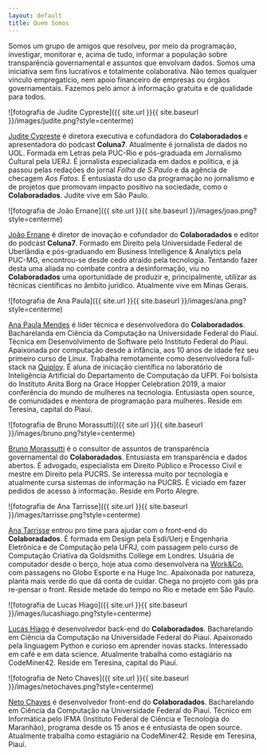 ```yaml
---
layout: default
title: Quem Somos
---
```


Somos um grupo de amigos que resolveu, por meio da programação, investigar, monitorar e, acima de tudo, informar a população sobre transparência governamental e assuntos que envolvam dados. Somos uma iniciativa sem fins lucrativos e totalmente colaborativa. Não temos qualquer vínculo empregatício, nem apoio financeiro de empresas ou órgãos governamentais. Fazemos pelo amor à informação gratuita e de qualidade para todos.

![fotografia de Judite Cypreste]({{ site.url }}{{ site.baseurl }}/images/judite.png?style=centerme)

[Judite Cypreste](https://judite.dev/) é diretora executiva e cofundadora do **Colaboradados** e apresentadora do podcast **Coluna7**. Atualmente é jornalista de dados no UOL. Formada em Letras pela PUC-Rio e pós-graduada em Jornalismo Cultural pela UERJ. É jornalista especializada em dados e política, e já passou pelas redações do jornal *Folha de S.Paulo* e da agência de checagem *Aos Fatos*. É entusiasta do uso da programação no jornalismo e de projetos que promovam impacto positivo na sociedade, como o **Colaboradados**. Judite vive em São Paulo.

![fotografia de João Ernane]({{ site.url }}{{ site.baseurl }}/images/joao.png?style=centerme)

[João Ernane](https://twitter.com/o_jovemadulto) é diretor de inovação e cofundador do **Colaboradados** e editor do podcast **Coluna7**. Formado em Direito pela Universidade Federal de Uberlândia e pós-graduando em Business Intelligence & Analytics pela PUC-MG, encontrou-se desde cedo atraído pela tecnologia. Tentando fazer desta uma aliada no combate contra a desinformação, viu no **Colaboradados** uma oportunidade de produzir e, principalmente, utilizar as técnicas científicas no âmbito jurídico. Atualmente vive em Minas Gerais.

![fotografia de Ana Paula]({{ site.url }}{{ site.baseurl }}/images/ana.png?style=centerme)

[Ana Paula Mendes](https://anapaulamendes.github.io/) é líder técnica e desenvolvedora do **Colaboradados**. Bacharelanda em Ciência da Computação na Universidade Federal do Piauí. Técnica em Desenvolvimento de Software pelo Instituto Federal do Piauí. Apaixonada por computação desde a infância, aos 10 anos de idade fez seu primeiro curso de Linux. Trabalha remotamente como desenvolvedora full-stack na [Quiploy](https://www.quiploy.com/). É aluna de iniciação científica no laboratório de Inteligência Artificial do Departamento de Computação da UFPI. Foi bolsista do Instituto Anita Borg na Grace Hopper Celebration 2019, a maior conferência do mundo de mulheres na tecnologia. Entusiasta open source, de comunidades e mentora de programação para mulheres. Reside em Teresina, capital do Piauí.

![fotografia de Bruno Morassutti]({{ site.url }}{{ site.baseurl }}/images/bruno.png?style=centerme)

[Bruno Morassutti](https://twitter.com/555112299jedi) é o consultor de assuntos de transparência governamental do **Colaboradados**. Entusiasta em transparência e dados abertos. É advogado, especialista em Direito Público e Processo Civil e mestre em Direito pela PUCRS. Se interessa muito por tecnologia e atualmente cursa sistemas de informação na PUCRS. É viciado em fazer pedidos de acesso à informação. Reside em Porto Alegre.

![fotografia de Ana Tarrisse]({{ site.url }}{{ site.baseurl }}/images/tarrisse.png?style=centerme)

[Ana Tarrisse](https://twitter.com/atarrisse) entrou pro time para ajudar com o front-end do **Colaboradados**. É formada em Design pela Esdi/Uerj e Engenharia Eletrônica e de Computação pela UFRJ, com passagem pelo curso de Computação Criativa da Goldsmiths College em Londres. Usuária de computador desde o berço, hoje atua como desenvolvera na [Work&Co](https://work.co/), com passagens no Globo Esporte e na Huge Inc. Apaixonada por natureza, planta mais verde do que dá conta de cuidar. Chega no projeto com gás pra re-pensar o front. Reside metade do tempo no Rio e metade em São Paulo.

![fotografia de Lucas Hiago]({{ site.url }}{{ site.baseurl }}/images/lucashiago.png?style=centerme)

[Lucas Hiago](https://github.com/luchiago) é desenvolvedor back-end do **Colaboradados**. Bacharelando em Ciência da Computação na Universidade Federal do Piauí. Apaixonado pela linguagem Python e curioso em aprender novas stacks. Interessado em café e em data science. Atualmente trabalha como estagiário na CodeMiner42. Reside em Teresina, capital do Piauí.

![fotografia de Neto Chaves]({{ site.url }}{{ site.baseurl }}/images/netochaves.png?style=centerme)

[Neto Chaves](https://github.com/netochaves) é desenvolvedor front-end do **Colaboradados**. Bacharelando em Ciência da Computação na Universidade Federal do Piauí. Técnico em Informática pelo IFMA (Instituto Federal de Ciência e Tecnologia do Maranhão), programa desde os 15 anos e é entusiasta de open source. Atualmente trabalha como estagiário na CodeMiner42. Reside em Teresina, Piauí.
